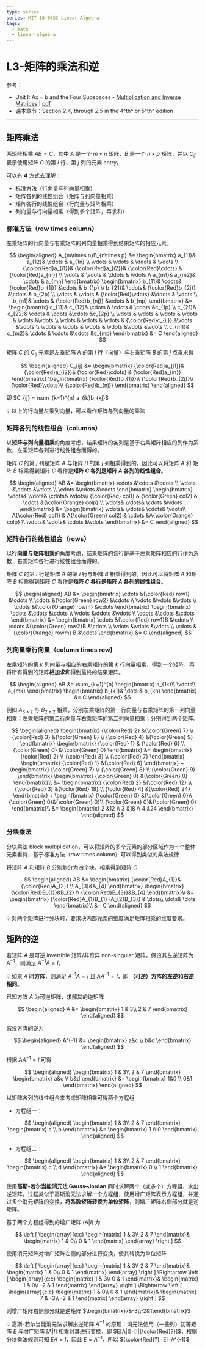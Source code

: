 ```yaml
---
type: series
series: MIT 18.06SC Linear Algebra
tags:
  - math
  - linear-algebra
---
```


# L3-矩阵的乘法和逆
参考：
* Unit I: Ax = b and the Four Subspaces - [Multiplication and Inverse Matrices](https://ocw.mit.edu/courses/mathematics/18-06sc-linear-algebra-fall-2011/ax-b-and-the-four-subspaces/multiplication-and-inverse-matrices/) | [pdf](./_v_attachments/20201111000938759_16789/MIT18_06SCF11_Ses1.3sum.pdf)
* 课本章节：Section *2.4*, through *2.5* in the 4^th^ or 5^th^ edition

---

## 矩阵乘法
两矩阵相乘 $AB=C$，其中 $A$ 是一个 $m \times n$ 矩阵，$B$ 是一个 $n \times p$ 矩阵，并以 $C_{ij}$ 表示使用矩阵 $C$ 的第 $i$ 行、第 $j$ 列的元素 entry。

可以有 **4** 方式去理解：

* 标准方法（行向量与列向量相乘）
* 矩阵各列的线性组合（矩阵与列向量相乘）
* 矩阵各行的线性组合（行向量与矩阵相乘）
* 列向量与行向量相乘（得到多个矩阵，再求和）

### 标准方法（row times column）
左乘矩阵的行向量与右乘矩阵的列向量相乘得到结果矩阵的相应元素。

<!-- #region-->
$$
\begin{aligned}
A_{m\times n}B_{n\times p}
&=
\begin{bmatrix}
  a_{11}& a_{12}& \cdots  & a_{1n} \\
  \vdots & \vdots & \ddots & \vdots \\
  {\color{Red}a_{i1}}& {\color{Red}a_{i2}}& {\color{Red}\cdots}  & {\color{Red}a_{in}} \\
  \vdots & \vdots & \ddots & \vdots \\
  a_{m1}& a_{m2}& \cdots  & a_{mn}
\end{bmatrix}
\begin{bmatrix}
  b_{11}& \cdots& {\color{Red}b_{1j}} &\cdots  & b_{1p} \\
   b_{21}& \cdots& {\color{Red}b_{2j}} &\cdots  & b_{2p}  \\
  \vdots & \vdots & {\color{Red}\vdots} &\ddots & \vdots \\
  b_{n1}& \cdots & {\color{Red}b_{nj}} &\cdots  & b_{np}
\end{bmatrix}
&=
\begin{bmatrix}
  c_{11}& c_{12}& \cdots  & \cdots & \cdots  &c_{1p} \\
  c_{21}& c_{22}& \cdots  & \cdots &\cdots  &c_{2p} \\
  \vdots & \vdots & \vdots & \vdots & \vdots  &\vdots \\
  \vdots & \vdots & \vdots & {\color{Red}c_{ij}} &\vdots  &\vdots \\
  \vdots & \vdots & \vdots & \vdots &\vdots  &\vdots \\
  c_{m1}& c_{m2}& \cdots  & \cdots &\cdots  &c_{mp}
\end{bmatrix}
&=
C
\end{aligned}
$$
<!-- #endregion -->

矩阵 $C$ 的 $C_{ij}$ 元素是左乘矩阵 $A$ 的第 $i$ 行（向量）与右乘矩阵 $B$ 的第 $j$ 点乘求得

<!-- #region-->
$$
\begin{aligned}
C_{ij}
&=
\begin{bmatrix}
  {\color{Red}a_{i1}}& {\color{Red}a_{i2}}& {\color{Red}\cdots}  & {\color{Red}a_{in}}
\end{bmatrix}
\begin{bmatrix}
 {\color{Red}b_{1j}}\\
 {\color{Red}b_{2j}}\\
 {\color{Red}\vdots}\\
 {\color{Red}b_{nj}}
\end{bmatrix}
\end{aligned}
$$
<!-- #endregion -->

即 $C_{ij} = \sum_{k=1}^{n} a_{ik}b_{kj}$

:bulb: 以上的行向量左乘列向量，可以看作矩阵与列向量的乘法

### 矩阵各列的线性组合（columns）
以**矩阵与列向量相乘**的角度考虑，结果矩阵的各列是基于右乘矩阵相应的列作为系数，左乘矩阵各列进行线性组合而得的。

矩阵 $C$ 的第 $j$ 列是矩阵 $A$ 与矩阵 $B$ 的第 $j$ 列相乘得到的。因此可以将矩阵 $A$ 和 矩阵 $B$ 相乘得到矩阵 $C$ 看作是**矩阵 $C$ 各列是矩阵 $A$ 各列的线性组合**。

<!-- #region-->
$$
\begin{aligned}
AB
&=
\begin{bmatrix}
  \cdots &\cdots &\cdots \\
  \vdots &\ddots &\vdots  \\
  \cdots &\cdots &\cdots
\end{bmatrix}
\begin{bmatrix}
  \vdots&  \vdots&  \cdots& \vdots\\
  {\color{Red} col1} &  {\color{Green} col2} & \cdots &{\color{Orange} colp} \\
  \vdots&  \vdots&  \cdots &\vdots
\end{bmatrix}
&=
\begin{bmatrix}
  \vdots&  \vdots&  \cdots& \vdots\\
  A{\color{Red} col1} &  A{\color{Green} col2} & \cdots &A{\color{Orange} colp} \\
  \vdots&  \vdots&  \cdots &\vdots
\end{bmatrix}
&=
C
\end{aligned}
$$
<!-- #endregion -->

### 矩阵各行的线性组合（rows）
以**行向量与矩阵相乘**的角度考虑，结果矩阵的各行是基于左乘矩阵相应的行作为系数，右乘矩阵各行进行线性组合而得的。

矩阵 $C$ 的第 $i$ 行是矩阵 $A$ 的第 $i$ 行与矩阵 $B$ 相乘得到的。因此可以将矩阵 $A$ 和矩阵 $B$ 相乘得到矩阵 $C$ 看作是**矩阵 $C$ 各行是矩阵 $A$ 各列的线性组合**。

<!-- #region-->
$$
\begin{aligned}
AB
&=
\begin{bmatrix}
  \cdots &{\color{Red} row1}  &\cdots \\
  \cdots &{\color{Green} row2}  &\cdots  \\
  \vdots &\vdots &\vdots \\
\cdots &{\color{Orange} rowm}  &\cdots
\end{bmatrix}
\begin{bmatrix}
  \cdots &\cdots &\cdots \\
  \vdots &\ddots &\vdots  \\
  \cdots &\cdots &\cdots
\end{bmatrix}
&=
\begin{bmatrix}
  \cdots &{\color{Red} row1}B  &\cdots \\
  \cdots &{\color{Green} row2}B  &\cdots  \\
  \vdots &\vdots &\vdots \\
\cdots &{\color{Orange} rowm} B &\cdots
\end{bmatrix}
&=
C
\end{aligned}
$$
<!-- #endregion -->

### 列向量乘行向量（column times row)
左乘矩阵的第 $k$ 列向量与相应的右乘矩阵的第 $k$ 行向量相乘，得到一个矩阵，再将所有得到的矩阵**相加求和**得到最终的结果矩阵。

<!-- #region-->
$$
\begin{aligned}
AB
&=
\sum_{k=1}^{n}
\begin{bmatrix}
 a_{1k}\\
 \vdots\\
 a_{mk}
\end{bmatrix}
\begin{bmatrix}
  b_{k1}& \dots & b_{kn}
\end{bmatrix}
&=
C
\end{aligned}
$$
<!-- #endregion -->

例如 $A_{3 \times 2}$ 与 $B_{2 \times 2}$ 相乘，分别左乘矩阵的第一行向量与右乘矩阵的第一列向量相乘；左乘矩阵的第二行向量与右乘矩阵的第二列向量相乘；分别得到两个矩阵。

<!-- #region-->
$$
\begin{aligned}
\begin{bmatrix}
  {\color{Red} 2} &{\color{Green} 7}  \\
  {\color{Red} 3} &{\color{Green} 8}  \\
  {\color{Red} 4} &{\color{Green} 9}
\end{bmatrix}
\begin{bmatrix}
  {\color{Red} 1} & {\color{Red} 6} \\
  {\color{Green} 0} &{\color{Green} 0}
\end{bmatrix}
&=
\begin{bmatrix}
 {\color{Red} 2} \\
 {\color{Red} 3} \\
 {\color{Red} 7}
\end{bmatrix}
\begin{bmatrix}
  {\color{Red} 1} &{\color{Red} 6}
\end{bmatrix}
+
\begin{bmatrix}
 {\color{Green} 7} \\
 {\color{Green} 8} \\
 {\color{Green} 9}
\end{bmatrix}
\begin{bmatrix}
  {\color{Green} 0} &{\color{Green} 0}
\end{bmatrix}\\
&=
\begin{bmatrix}
  {\color{Red} 2} &{\color{Red} 12}  \\
  {\color{Red} 3} &{\color{Red} 18}  \\
  {\color{Red} 4} &{\color{Red} 24}
\end{bmatrix}
+
\begin{bmatrix}
  {\color{Green} 0} &{\color{Green} 0}\\
 {\color{Green} 0}&{\color{Green} 0}\\
  {\color{Green} 0}&{\color{Green} 0}
\end{bmatrix}\\
&=
\begin{bmatrix}
  2 &12  \\
  3 &18  \\
  4 &24
\end{bmatrix}
\end{aligned}
$$
<!-- #endregion -->

### 分块乘法
分块乘法 block multiplication，可以将矩阵的多个元素的部分区域作为一个整体元素看待，基于标准方法（row times column）可以得到类似的乘法规律

将矩阵 $A$ 和矩阵 $B$ 分别划分为四个块，相乘得到矩阵 $C$

<!-- #region-->
$$
\begin{aligned}
AB
&=
\begin{bmatrix}
  {\color{Red}A_{1}}&{\color{Red}A_{2}} \\
  A_{3}&A_{4}
\end{bmatrix}
\begin{bmatrix}
  {\color{Red}B_{1}}&B_{2} \\
  {\color{Red}B_{3}}&B_{4}
\end{bmatrix}\\
&=
\begin{bmatrix}
  {\color{Red}A_{1}B_{1}+A_{2}B_{3}} & \dots\\
   \dots& \dots
\end{bmatrix}\\
&=
C
\end{aligned}
$$
<!-- #endregion -->

:bulb: 对两个矩阵进行分块时，要求块内部元素的维度满足矩阵相乘的维度要求。

## 矩阵的逆
若矩阵 $A$ 是可逆 invertible 矩阵/非奇异 non-singular 矩阵，假设其左逆矩阵为 $A^{-1}$，则满足 $A^{-1}A=I$。

:bulb: 如果 $A$ 时**方阵**，则满足 $A^{-1}A=I$ 且 $AA^{-1}=I$，即 **（可逆）方阵的左逆和右逆相同**。

已知方阵 $A$ 为可逆矩阵，求解其的逆矩阵

<!-- #region-->
$$
\begin{aligned}
A
&=
\begin{bmatrix}
  1 & 3\\
  2 & 7
\end{bmatrix}
\end{aligned}
$$
<!-- #endregion -->

假设方阵的逆为

<!-- #region-->
$$
\begin{aligned}
A^{-1}
&=
\begin{bmatrix}
  a&c \\
  b&d
\end{bmatrix}
\end{aligned}
$$
<!-- #endregion -->

根据 $AA^{-1}=I$ 可得

<!-- #region-->
$$
\begin{aligned}
\begin{bmatrix}
  1 & 3\\
  2 & 7
\end{bmatrix}
\begin{bmatrix}
  a&c \\
  b&d
\end{bmatrix}
&=
\begin{bmatrix}
  1&0 \\
  0&1
\end{bmatrix}
\end{aligned}
$$
<!-- #endregion -->

以矩阵各列的线性组合来考虑矩阵相乘可得两个方程组

* 方程组一：

<!-- #region-->
$$
\begin{aligned}
\begin{bmatrix}
  1 & 3\\
  2 & 7
\end{bmatrix}
\begin{bmatrix}
  a \\
  b
\end{bmatrix}
&=
\begin{bmatrix}
  1 \\
  0
\end{bmatrix}
\end{aligned}
$$
<!-- #endregion -->

* 方程组二：

<!-- #region-->
$$
\begin{aligned}
\begin{bmatrix}
  1 & 3\\
  2 & 7
\end{bmatrix}
\begin{bmatrix}
  c \\
  d
\end{bmatrix}
&=
\begin{bmatrix}
  0 \\
  1
\end{bmatrix}
\end{aligned}
$$
<!-- #endregion -->

使用**高斯-若尔当能消元法 Gauss–Jordan** 同时求解两个（或多个）方程组，求出逆矩阵。过程类似于高斯消元法求解一个方程组，使用增广矩阵表示方程组，并通过多个消元矩阵的变换，**将系数矩阵转换为单位矩阵**，则增广矩阵右侧部分就是逆矩阵。

基于两个方程组得到的增广矩阵 $(A|I)$ 为

<!-- #region-->
$$
\left [
\begin{array}{c:c}
\begin{matrix}
  1 & 3\\
  2 & 7
\end{matrix}&
\begin{matrix}
  1 & 0\\
  0 & 1
\end{matrix}
\end{array}
\right ]
$$
<!-- #endregion -->

使用消元矩阵对增广矩阵左侧的部分进行变换，使其转换为单位矩阵

<!-- #region-->
$$
\left [
\begin{array}{c:c}
\begin{matrix}
  1 & 3\\
  2 & 7
\end{matrix}&
\begin{matrix}
  1 & 0\\
  0 & 1
\end{matrix}
\end{array}
\right ]
\Rightarrow
\left [
\begin{array}{c:c}
\begin{matrix}
  1 & 3\\
  0 & 1
\end{matrix}&
\begin{matrix}
  1 & 0\\
  -2 & 1
\end{matrix}
\end{array}
\right ]
\Rightarrow
\left [
\begin{array}{c:c}
\begin{matrix}
  1 & 0\\
  0 & 1
\end{matrix}&
\begin{matrix}
  7 & -3\\
  -2 & 1
\end{matrix}
\end{array}
\right ]
$$
<!-- #endregion -->

则增广矩阵右侧部分就是逆矩阵 $\begin{bmatrix}7&-3\\-2&1\end{bmatrix}$

:bulb: 高斯-若尔当能消元法求解出逆矩阵 $A^{-1}$ 的原理：消元法使用（一些列）初等矩阵 $E$ 与增广矩阵 $[A|I]$ 相乘对其进行变换，即 $E[A|I]=[I|{\color{Red}?}]$，根据分块乘法规则可知 $EA=I$，因此 $E=A^{-1}$，所以 ${\color{Red}?}=EI=A^{-1}$